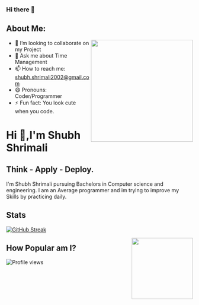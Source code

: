 ### Hi there 👋 

## About Me:
<img
  align="right"
  width="275x"
  src="https://miro.medium.com/max/1400/1*0FqDC0_r1f5xFz3IywLYRA.jpeg"
/>

- 👯 I’m looking to collaborate on my Project
- 💬 Ask me about Time Management 
- 📫 How to reach me: shubh.shrimali2002@gmail.com
- 😄 Pronouns: Coder/Programmer
- ⚡ Fun fact: You look cute when you code.

# Hi  👋,I'm Shubh Shrimali
## Think - Apply - Deploy.
I'm Shubh Shrimali pursuing Bachelors in Computer science and engineering. I am an Average programmer and im trying to improve my Skills by practicing daily. </br>

## Stats
 [![GitHub Streak](https://github-readme-streak-stats.herokuapp.com/?user=Shubh2907&theme=neon-dark)](https://git.io/streak-stats)

  <img
    align="right"
    height="165"
    src="https://github-readme-stats.vercel.app/api?username=Shubh2907&count_private=true&show_icons=true&custom_title=Github%20Status&hide=issues&hide_border=true&bg_color=ffffff00&title_color=f65800&icon_color=32ff7b&text_color=FF7B32"
       />
              
## How Popular am I?
![Profile views](https://gpvc.arturio.dev/Shubh2907)</br>

